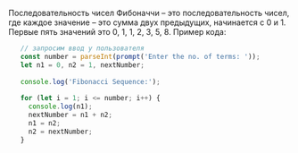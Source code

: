 Последовательность чисел Фибоначчи – это последовательность чисел, где каждое значение – это сумма двух предыдущих, начинается с 0 и 1. Первые пять значений это 0, 1, 1, 2, 3, 5, 8. Пример кода:

```JavaScript        
   // запросим ввод у пользователя 
   const number = parseInt(prompt('Enter the no. of terms: '));
   let n1 = 0, n2 = 1, nextNumber;
  
   console.log('Fibonacci Sequence:');
  
   for (let i = 1; i <= number; i++) {
     console.log(n1);
     nextNumber = n1 + n2;
     n1 = n2;
     n2 = nextNumber;
   }
```
